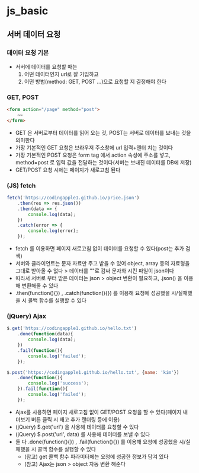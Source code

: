 # js_basic

## 서버 데이터 요청
### 데이터 요청 기본
- 서버에 데이터를 요청할 때는
    1. 어떤 데이터인지 url로 잘 기입하고
    2. 어떤 방법(method: GET, POST ...)으로 요청할 지 결정해야 한다

### GET, POST
```html
<form action="/page" method="post">
    ~~
</form>
```
- GET 은 서버로부터 데이터를 읽어 오는 것, POST는 서버로 데이터를 보내는 것을 의미한다
- 가장 기본적인 GET 요청은 브라우저 주소창에 url 입력+엔터 치는 것이다
- 가장 기본적인 POST 요청은 form tag 에서 action 속성에 주소를 넣고, method=post 로 입력 값을 전달하는 것이다(서버는 보내진 데이터를 DB에 저장)
- GET/POST 요청 시에는 페이지가 새로고침 된다

### (JS) fetch
```js
fetch('https://codingapple1.github.io/price.json')
    .then(res => res.json())
    .then(data => {
        console.log(data);
    })
    .catch(error => {
        console.log(error);
    });
```
- fetch 를 이용하면 페이지 새로고침 없이 데이터를 요청할 수 있다(post는 추가 검색)
- 서버와 클라이언트는 문자 자료만 주고 받을 수 있어 object, array 등의 자료형을 그대로 받아올 수 없다 > 데이터를 ""로 감싸 문자화 시킨 파일이 json이다
- 따라서 서버로 부터 받은 데이터는 json > object 변환이 필요하고, .json() 을 이용해 변환해줄 수 있다
- .then(function(){}) , .catch(function(){}) 를 이용해 요청에 성공했을 시/실패했을 시 콜백 함수를 실행할 수 있다

### (jQuery) Ajax
```js
$.get('https://codingapple1.github.io/hello.txt')
    .done(function(data){
        console.log(data);
    })
    .fail(function(){
        console.log('failed');
    });

$.post('https://codingapple1.github.io/hello.txt', {name: 'kim'})
    .done(function(){
        console.log('success');
    }).fail(function(){
        console.log('failed');
    });
```
- Ajax를 사용하면 페이지 새로고침 없이 GET/POST 요청을 할 수 있다(페이지 내 더보기 버튼 클릭 시 재고 추가 랜더링 등에 이용)
- (jQuery) $.get('url') 을 사용해 데이터를 요청할 수 있다
- (jQuery) $.post('url', data) 를 사용해 데이터를 보낼 수 있다
- 둘 다 .done(function(){}) , .fail(function(){}) 를 이용해 요청에 성공했을 시/실패했을 시 콜백 함수를 실행할 수 있다
    - (참고) get 콜백 함수 파라미터에는 요청에 성공한 정보가 담겨 있다
    - (참고) Ajax는 json > object 자동 변환 해준다

